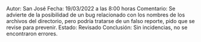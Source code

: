 Autor: San José
Fecha: 19/03/2022 a las 8:00 horas
Comentario: Se advierte de la posibilidad de un bug relacionado con los nombres de los archivos del directorio, pero podría tratarse de un falso reporte, pido que se revise para prevenir.
Estado: Revisado
Conclusión: Sin incidencias, no se encontraron errores.